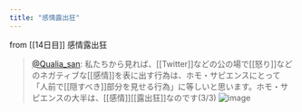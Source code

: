 ```yaml
---
title: "感情露出狂"
---
```


from [[14日目]]
感情露出狂
> [@Qualia_san](https://twitter.com/Qualia_san/status/1590372698227892225?s=20&t=CjdY5qINJ4Mbn8mwI4odmA): 私たちから見れば、[[Twitter]]などの公の場で[[怒り]]などのネガティブな[[感情]]を表に出す行為は、ホモ・サピエンスにとって「人前で[[隠すべき]]部分を見せる行為」に等しいと思います。ホモ・サピエンスの大半は、[[感情]][[露出狂]]なのです(3/3)
> ![image](https://pbs.twimg.com/media/FhIjhhfVUAAWNKB.png)

